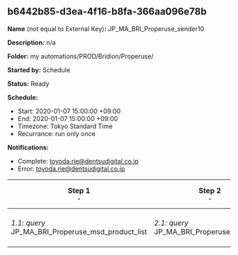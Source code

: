 ## b6442b85-d3ea-4f16-b8fa-366aa096e78b

**Name** (not equal to External Key)**:** JP_MA_BRI_Properuse_sender10

**Description:** n/a

**Folder:** my automations/PROD/Bridion/Properuse/

**Started by:** Schedule

**Status:** Ready

**Schedule:**

* Start: 2020-01-07 15:00:00 +09:00
* End: 2020-01-07 15:00:00 +09:00
* Timezone: Tokyo Standard Time
* Recurrance: run only once

**Notifications:**

* Complete: toyoda.rie@dentsudigital.co.jp
* Error: toyoda.rie@dentsudigital.co.jp

| Step 1<br>_<small>-</small>_ | Step 2<br>_<small>-</small>_ | Step 3<br>_<small>-</small>_ | Step 4<br>_<small>-</small>_ |
| --- | --- | --- | --- |
| _1.1: query_<br>JP_MA_BRI_Properuse_msd_product_list | _2.1: query_<br>JP_MA_BRI_Properuse_sender10 | _3.1: wait_<br>04:00 PM | _4.1: emailSend_<br>JP_MA_BRI_Properuse_sender10 |
